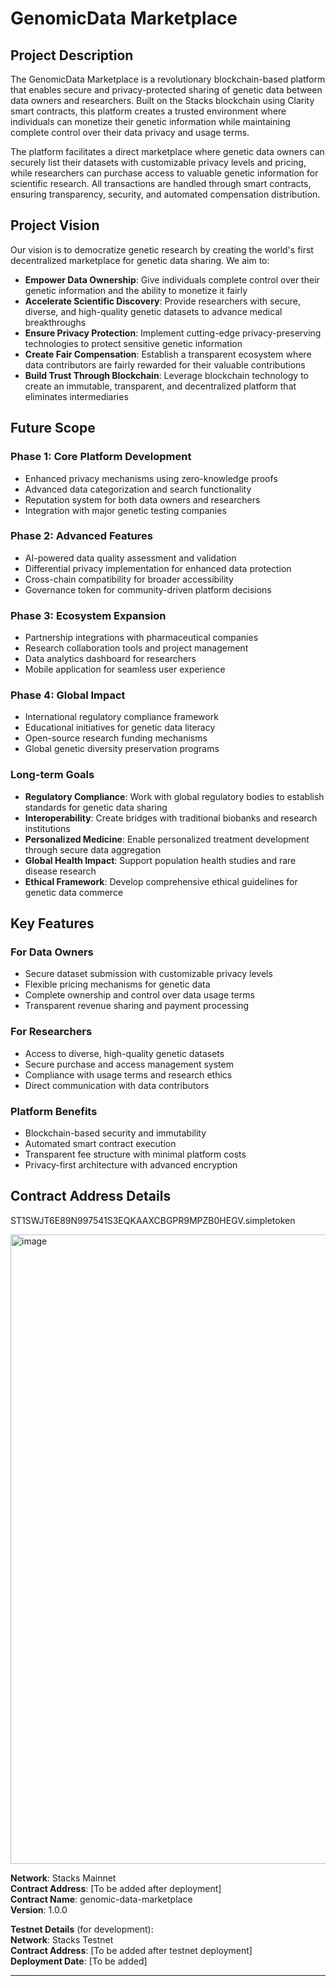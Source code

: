 # GenomicData Marketplace

## Project Description

The GenomicData Marketplace is a revolutionary blockchain-based platform that enables secure and privacy-protected sharing of genetic data between data owners and researchers. Built on the Stacks blockchain using Clarity smart contracts, this platform creates a trusted environment where individuals can monetize their genetic information while maintaining complete control over their data privacy and usage terms.

The platform facilitates a direct marketplace where genetic data owners can securely list their datasets with customizable privacy levels and pricing, while researchers can purchase access to valuable genetic information for scientific research. All transactions are handled through smart contracts, ensuring transparency, security, and automated compensation distribution.

## Project Vision

Our vision is to democratize genetic research by creating the world's first decentralized marketplace for genetic data sharing. We aim to:

- **Empower Data Ownership**: Give individuals complete control over their genetic information and the ability to monetize it fairly
- **Accelerate Scientific Discovery**: Provide researchers with secure, diverse, and high-quality genetic datasets to advance medical breakthroughs
- **Ensure Privacy Protection**: Implement cutting-edge privacy-preserving technologies to protect sensitive genetic information
- **Create Fair Compensation**: Establish a transparent ecosystem where data contributors are fairly rewarded for their valuable contributions
- **Build Trust Through Blockchain**: Leverage blockchain technology to create an immutable, transparent, and decentralized platform that eliminates intermediaries

## Future Scope

### Phase 1: Core Platform Development
- Enhanced privacy mechanisms using zero-knowledge proofs
- Advanced data categorization and search functionality
- Reputation system for both data owners and researchers
- Integration with major genetic testing companies

### Phase 2: Advanced Features
- AI-powered data quality assessment and validation
- Differential privacy implementation for enhanced data protection
- Cross-chain compatibility for broader accessibility
- Governance token for community-driven platform decisions

### Phase 3: Ecosystem Expansion
- Partnership integrations with pharmaceutical companies
- Research collaboration tools and project management
- Data analytics dashboard for researchers
- Mobile application for seamless user experience

### Phase 4: Global Impact
- International regulatory compliance framework
- Educational initiatives for genetic data literacy
- Open-source research funding mechanisms
- Global genetic diversity preservation programs

### Long-term Goals
- **Regulatory Compliance**: Work with global regulatory bodies to establish standards for genetic data sharing
- **Interoperability**: Create bridges with traditional biobanks and research institutions
- **Personalized Medicine**: Enable personalized treatment development through secure data aggregation
- **Global Health Impact**: Support population health studies and rare disease research
- **Ethical Framework**: Develop comprehensive ethical guidelines for genetic data commerce

## Key Features

### For Data Owners
- Secure dataset submission with customizable privacy levels
- Flexible pricing mechanisms for genetic data
- Complete ownership and control over data usage terms
- Transparent revenue sharing and payment processing

### For Researchers
- Access to diverse, high-quality genetic datasets
- Secure purchase and access management system
- Compliance with usage terms and research ethics
- Direct communication with data contributors

### Platform Benefits
- Blockchain-based security and immutability
- Automated smart contract execution
- Transparent fee structure with minimal platform costs
- Privacy-first architecture with advanced encryption

## Contract Address Details


ST1SWJT6E89N997541S3EQKAAXCBGPR9MPZB0HEGV.simpletoken

<img width="1888" height="1007" alt="image" src="https://github.com/user-attachments/assets/173e4a7e-b92e-4bf8-b356-53e513d3d2af" />

**Network**: Stacks Mainnet  
**Contract Address**: [To be added after deployment]  
**Contract Name**: genomic-data-marketplace  
**Version**: 1.0.0  

**Testnet Details** (for development):  
**Network**: Stacks Testnet  
**Contract Address**: [To be added after testnet deployment]  
**Deployment Date**: [To be added]  

---
